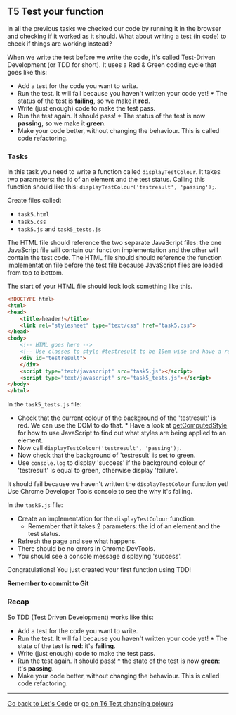 ## T5 Test your function

In all the previous tasks we checked our code by running it in the browser and checking if it worked as it should. What about writing a test (in code) to check if things are working instead?

When we write the test before we write the code, it's called Test-Driven Development (or TDD for short). It uses a Red & Green coding cycle that goes like this:

* Add a test for the code you want to write.
* Run the test. It will fail because you haven't written your code yet!
		* The status of the test is **failing**, so we make it **red**.
* Write (just enough) code to make the test pass.
* Run the test again. It should pass!
		* The status of the test is now **passing**, so we make it **green**.
* Make your code better, without changing the behaviour. This is called code refactoring.

### Tasks

In this task you need to write a function called `displayTestColour`. It takes two parameters: the id of an element and the test status. Calling this function should like this: `displayTestColour('testresult', 'passing');`.

Create files called:

* `task5.html`
* `task5.css`
* `task5.js` and `task5_tests.js`

The HTML file should reference the two separate JavaScript files: the one JavaScript file will contain our function implementation and the other will contain the test code. The HTML file should should reference the function implementation file before the test file because JavaScript files are loaded from top to bottom.

The start of your HTML file should look look something like this.

```html
<!DOCTYPE html>
<html>
<head>
	<title>header!</title>
	<link rel="stylesheet" type="text/css" href="task5.css">
</head>
<body>
	<!-- HTML goes here -->
	<!-- Use classes to style #testresult to be 10em wide and have a red background -->
	<div id="testresult">
	</div>
	<script type="text/javascript" src="task5.js"></script>
	<script type="text/javascript" src="task5_tests.js"></script>
</body>
</html>
```

In the `task5_tests.js` file:

* Check that the current colour of the background of the 'testresult' is red. We can use the DOM to do that.
		* Have a look at [getComputedStyle](https://developer.mozilla.org/en-US/docs/Web/API/Window/getComputedStyle) for how to use JavaScript to find out what styles are being applied to an element.
* Now call `displayTestColour('testresult', 'passing');`.
* Now check that the background of 'testresult' is set to green.
* Use `console.log` to display 'success' if the background colour of 'testresult' is equal to green, otherwise display 'failure'.

It should fail because we haven't written the `displayTestColour` function yet! Use Chrome Developer Tools console to see the why it's failing.

In the `task5.js` file:

* Create an implementation for the `displayTestColour` function.
    * Remember that it takes 2 parameters: the id of an element and the test status.
* Refresh the page and see what happens.
* There should be no errors in Chrome DevTools.
* You should see a console message displaying 'success'.

Congratulations! You just created your first function using TDD!

**Remember to commit to Git**

### Recap

So TDD (Test Driven Development) works like this:

* Add a test for the code you want to write.
* Run the test. It will fail because you haven't written your code yet!
		* The state of the test is **red**: it's **failing**.
* Write (just enough) code to make the test pass.
* Run the test again. It should pass!
		* the state of the test is now **green**: it's **passing**.
* Make your code better, without changing the behaviour. This is called code refactoring.

---

[Go back to Let's Code](lets_code.md) or [go on T6 Test changing colours](t6-test-changing-colours.md)
